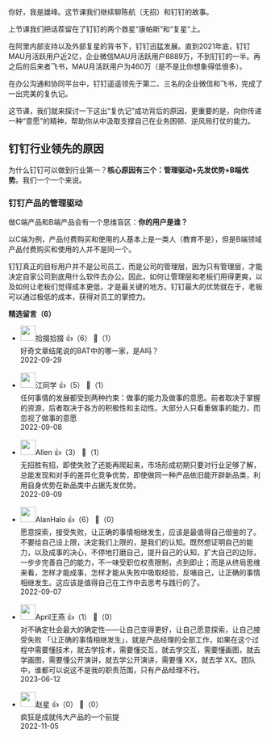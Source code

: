 你好，我是雄峰。这节课我们继续聊陈航（无招）和钉钉的故事。

上节课我们把话茬留在了钉钉的两个救星“康帕斯”和“复星”上。

在阿里内部支持以及外部复星的背书下，钉钉迅猛发展。直到2021年底，钉钉MAU月活跃用户近2亿，企业微信MAU月活跃用户8889万，不到钉钉的一半。再之后的后来者飞书，MAU月活跃用户为460万（是不是比你想象得低很多）。

在办公沟通和协同平台中，钉钉遥遥领先于第二、三名的企业微信和飞书，完成了一出完美的复仇记。

这节课，我们就来探讨一下这出“复仇记”成功背后的原因，更重要的是，向你传递一种“意愿”的精神，帮助你从中汲取支撑自己在业务困顿、逆风局打仗的能力。

## 钉钉行业领先的原因

为什么钉钉可以做到行业第一？**核心原因有三个：管理驱动+先发优势+B端优势**。我们一个一个来说。

### **钉钉产品的管理驱动**

做C端产品和B端产品会有一个思维盲区：**你的用户是谁？**

以C端为例，产品付费购买和使用的人基本上是一类人（教育不是），但是B端领域产品付费购买和使用的人并不是同一个。

钉钉真正的目标用户并不是公司员工，而是公司的管理层，因为只有管理层，才能决定自家公司到底用什么软件去办公。因此，如何让管理层和老板们用得更爽，以及如何让老板们觉得成本更低，才是最关键的地方。钉钉最大的优势就在于，老板可以通过极低的成本，获得对员工的掌控力。
<div><strong>精选留言（6）</strong></div><ul>
<li><img src="https://static001.geekbang.org/account/avatar/00/10/0c/e1/f663213e.jpg" width="30px"><span>拾掇拾掇</span> 👍（6） 💬（1）<div>好奇文章结尾说的BAT中的哪一家，是A吗？
</div>2022-09-29</li><br/><li><img src="https://static001.geekbang.org/account/avatar/00/10/85/ac/10d68f01.jpg" width="30px"><span>江同学</span> 👍（5） 💬（1）<div>任何事情的发展都受到两种约束：做事的能力及做事的意愿。前者取决于掌握的资源，后者取决于各方的积极性和主动性。大部分人只看重做事的能力，而忽视了做事的意愿</div>2022-09-08</li><br/><li><img src="https://static001.geekbang.org/account/avatar/00/11/d3/89/fcf95d32.jpg" width="30px"><span>Allen</span> 👍（3） 💬（1）<div>无招胜有招，即使失败了还能再爬起来，市场形成初期只要对行业足够了解，总能发现和对手的差异化竞争优势，即使做同一种产品依旧能开辟新品类，利用自身优势在新品类中占据先发优势。</div>2022-09-09</li><br/><li><img src="https://static001.geekbang.org/account/avatar/00/28/80/1e/771169c0.jpg" width="30px"><span>AlanHalo</span> 👍（6） 💬（0）<div>愿意探索，接受失败，让正确的事情相继发生，应该是最值得自己借鉴的了。
不要给自己设上限，决定我们上限的，是我们的认知。既然想证明自己的能力，以及成事的决心，不停地打磨自己，提升自己的认知，扩大自己的边际，一步步完善自己的能力，不一味受职位权责限制，点到即止；而是从终局思维来看，怎样才能成事，怎样才能从失败中吸取经验，反哺自己，让正确的事情相继发生。这应该是值得自己在工作中去思考与践行的了。</div>2022-09-07</li><br/><li><img src="https://static001.geekbang.org/account/avatar/00/35/76/ad/4a40b062.jpg" width="30px"><span>April王燕</span> 👍（1） 💬（0）<div>对不确定社会最大的确定性——让自己变得更好，让自己愿意探索，让自己接受失败
「让正确的事情相继发生」，就是产品经理的全部工作，如果在这个过程中需要懂技术，就去学技术，需要懂交互，就去学交互，需要懂画图，就去学画图，需要懂公开演讲，就去学公开演讲，需要懂 XX，就去学 XX。团队中，谁都可以说这不是我的职责范围，只有产品经理不行。</div>2023-06-12</li><br/><li><img src="https://thirdwx.qlogo.cn/mmopen/vi_32/PiajxSqBRaEISlI9yZvVXev3CZvBIoVoo8FoPKDTviaT0tSzwjTlsGDfy3OlY4IYhKbBibj96Oj6z1kfqs3rhgkrw/132" width="30px"><span>赵星</span> 👍（0） 💬（0）<div>疯狂是成就伟大产品的一个前提</div>2022-11-05</li><br/>
</ul>